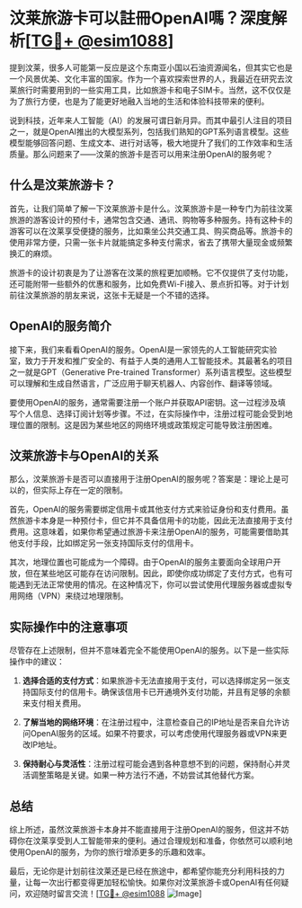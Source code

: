 # 汶莱旅游卡可以註冊OpenAI嗎？深度解析[[TG💪+ @esim1088](https://t.me/s/esim1088)]

提到汶莱，很多人可能第一反应是这个东南亚小国以石油资源闻名，但其实它也是一个风景优美、文化丰富的国家。作为一个喜欢探索世界的人，我最近在研究去汶莱旅行时需要用到的一些实用工具，比如旅游卡和电子SIM卡。当然，这不仅仅是为了旅行方便，也是为了能更好地融入当地的生活和体验科技带来的便利。

说到科技，近年来人工智能（AI）的发展可谓日新月异。而其中最引人注目的项目之一，就是OpenAI推出的大模型系列，包括我们熟知的GPT系列语言模型。这些模型能够回答问题、生成文本、进行对话等，极大地提升了我们的工作效率和生活质量。那么问题来了——汶莱的旅游卡是否可以用来注册OpenAI的服务呢？

## 什么是汶莱旅游卡？

首先，让我们简单了解一下汶莱旅游卡是什么。汶莱旅游卡是一种专门为前往汶莱旅游的游客设计的预付卡，通常包含交通、通讯、购物等多种服务。持有这种卡的游客可以在汶莱享受便捷的服务，比如乘坐公共交通工具、购买商品等。旅游卡的使用非常方便，只需一张卡片就能搞定多种支付需求，省去了携带大量现金或频繁换汇的麻烦。

旅游卡的设计初衷是为了让游客在汶莱的旅程更加顺畅。它不仅提供了支付功能，还可能附带一些额外的优惠和服务，比如免费Wi-Fi接入、景点折扣等。对于计划前往汶莱旅游的朋友来说，这张卡无疑是一个不错的选择。

## OpenAI的服务简介

接下来，我们来看看OpenAI的服务。OpenAI是一家领先的人工智能研究实验室，致力于开发和推广安全的、有益于人类的通用人工智能技术。其最著名的项目之一就是GPT（Generative Pre-trained Transformer）系列语言模型。这些模型可以理解和生成自然语言，广泛应用于聊天机器人、内容创作、翻译等领域。

要使用OpenAI的服务，通常需要注册一个账户并获取API密钥。这一过程涉及填写个人信息、选择订阅计划等步骤。不过，在实际操作中，注册过程可能会受到地理位置的限制。这是因为某些地区的网络环境或政策规定可能导致注册困难。

## 汶莱旅游卡与OpenAI的关系

那么，汶莱旅游卡是否可以直接用于注册OpenAI的服务呢？答案是：理论上是可以的，但实际上存在一定的限制。

首先，OpenAI的服务需要绑定信用卡或其他支付方式来验证身份和支付费用。虽然旅游卡本身是一种预付卡，但它并不具备信用卡的功能，因此无法直接用于支付费用。这意味着，如果你希望通过旅游卡来注册OpenAI的服务，可能需要借助其他支付手段，比如绑定另一张支持国际支付的信用卡。

其次，地理位置也可能成为一个障碍。由于OpenAI的服务主要面向全球用户开放，但在某些地区可能存在访问限制。因此，即使你成功绑定了支付方式，也有可能遇到无法正常使用的情况。在这种情况下，你可以尝试使用代理服务器或虚拟专用网络（VPN）来绕过地理限制。

## 实际操作中的注意事项

尽管存在上述限制，但并不意味着完全不能使用OpenAI的服务。以下是一些实际操作中的建议：

1. **选择合适的支付方式**：如果旅游卡无法直接用于支付，可以选择绑定另一张支持国际支付的信用卡。确保该信用卡已开通境外支付功能，并且有足够的余额来支付相关费用。
   
2. **了解当地的网络环境**：在注册过程中，注意检查自己的IP地址是否来自允许访问OpenAI服务的区域。如果不符要求，可以考虑使用代理服务器或VPN来更改IP地址。

3. **保持耐心与灵活性**：注册过程可能会遇到各种意想不到的问题，保持耐心并灵活调整策略是关键。如果一种方法行不通，不妨尝试其他替代方案。

## 总结

综上所述，虽然汶莱旅游卡本身并不能直接用于注册OpenAI的服务，但这并不妨碍你在汶莱享受到人工智能带来的便利。通过合理规划和准备，你依然可以顺利地使用OpenAI的服务，为你的旅行增添更多的乐趣和效率。

最后，无论你是计划前往汶莱还是已经在旅途中，都希望你能充分利用科技的力量，让每一次出行都变得更加轻松愉快。如果你对汶莱旅游卡或OpenAI有任何疑问，欢迎随时留言交流！[[TG💪+ @esim1088](https://t.me/s/esim1088) ![Image](https://i.postimg.cc/4NQfJmqS/Snipaste-2025-05-13-00-14-12.png)]